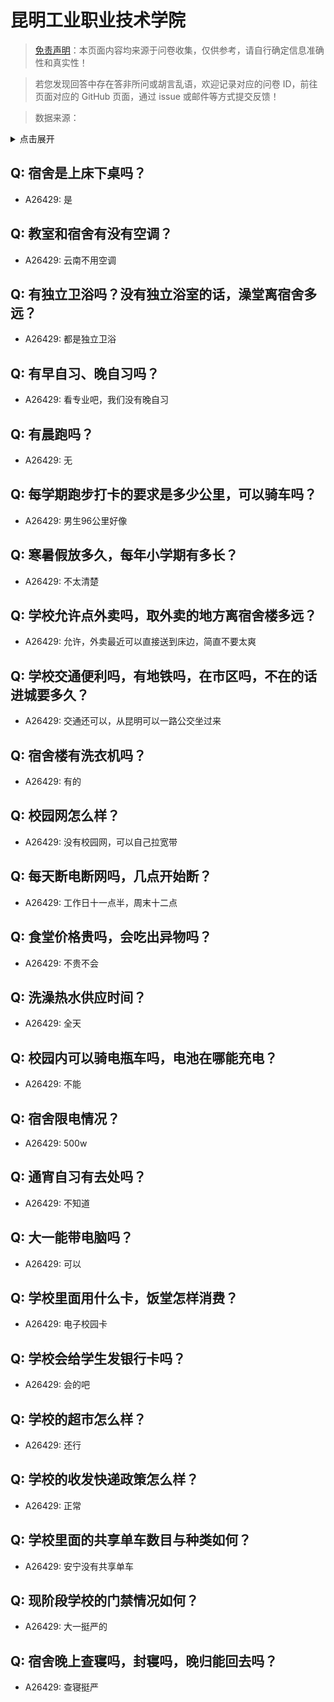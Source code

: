 # 昆明工业职业技术学院

> [免责声明](https://colleges.chat/#_3)：本页面内容均来源于问卷收集，仅供参考，请自行确定信息准确性和真实性！

> 若您发现回答中存在答非所问或胡言乱语，欢迎记录对应的问卷 ID，前往页面对应的 GitHub 页面，通过 issue 或邮件等方式提交反馈！

> 数据来源：

<details><summary>点击展开</summary>
<ul>
<li>A26429: 匿名 (2024 年 08 月)</li>
</ul>
</details>

## Q: 宿舍是上床下桌吗？

- A26429: 是

## Q: 教室和宿舍有没有空调？

- A26429: 云南不用空调

## Q: 有独立卫浴吗？没有独立浴室的话，澡堂离宿舍多远？

- A26429: 都是独立卫浴

## Q: 有早自习、晚自习吗？

- A26429: 看专业吧，我们没有晚自习

## Q: 有晨跑吗？

- A26429: 无

## Q: 每学期跑步打卡的要求是多少公里，可以骑车吗？

- A26429: 男生96公里好像

## Q: 寒暑假放多久，每年小学期有多长？

- A26429: 不太清楚

## Q: 学校允许点外卖吗，取外卖的地方离宿舍楼多远？

- A26429: 允许，外卖最近可以直接送到床边，简直不要太爽

## Q: 学校交通便利吗，有地铁吗，在市区吗，不在的话进城要多久？

- A26429: 交通还可以，从昆明可以一路公交坐过来

## Q: 宿舍楼有洗衣机吗？

- A26429: 有的

## Q: 校园网怎么样？

- A26429: 没有校园网，可以自己拉宽带

## Q: 每天断电断网吗，几点开始断？

- A26429: 工作日十一点半，周末十二点

## Q: 食堂价格贵吗，会吃出异物吗？

- A26429: 不贵不会

## Q: 洗澡热水供应时间？

- A26429: 全天

## Q: 校园内可以骑电瓶车吗，电池在哪能充电？

- A26429: 不能

## Q: 宿舍限电情况？

- A26429: 500w

## Q: 通宵自习有去处吗？

- A26429: 不知道

## Q: 大一能带电脑吗？

- A26429: 可以

## Q: 学校里面用什么卡，饭堂怎样消费？

- A26429: 电子校园卡

## Q: 学校会给学生发银行卡吗？

- A26429: 会的吧

## Q: 学校的超市怎么样？

- A26429: 还行

## Q: 学校的收发快递政策怎么样？

- A26429: 正常

## Q: 学校里面的共享单车数目与种类如何？

- A26429: 安宁没有共享单车

## Q: 现阶段学校的门禁情况如何？

- A26429: 大一挺严的

## Q: 宿舍晚上查寝吗，封寝吗，晚归能回去吗？

- A26429: 查寝挺严

